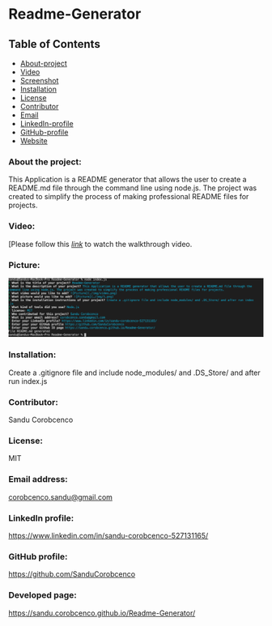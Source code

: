 # Readme-Generator

## Table of Contents

- [About-project](#Description)
- [Video](#Video)
- [Screenshot](#Picture1)
- [Installation](#Installation)
- [License](#License)
- [Contributor](#Contributor)
- [Email](#Email)
- [LinkedIn-profile](#LinkedIn-profile)
- [GitHub-profile](#GitHub-profile)
- [Website](#Website)

### About the project:

This Application is a README generator that allows the user to create a README.md file through the command line using node.js. The project was created to simplify the process of making professional README files for projects.

### Video:

[Please follow this *[link](https://drive.google.com/file/d/1c1bkAVQfjBZL-gayQer3biHmQrmACg6d/view)* to watch the walkthrough video.

### Picture:

![Picture](./img/1.png)

### Installation:

Create a .gitignore file and include node_modules/ and .DS_Store/ and after run index.js

### Contributor:

Sandu Corobcenco

### License:

MIT

### Email address:

corobcenco.sandu@gmail.com

### LinkedIn profile:

https://www.linkedin.com/in/sandu-corobcenco-527131165/

### GitHub profile:

https://github.com/SanduCorobcenco

### Developed page:

https://sandu.corobcenco.github.io/Readme-Generator/
